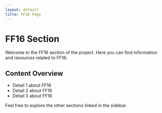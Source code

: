 ```yaml
---
layout: default
title: FF16 Page
---
```


# FF16 Section

Welcome to the FF16 section of the project. Here you can find information and resources related to FF16.

## Content Overview

- Detail 1 about FF16
- Detail 2 about FF16
- Detail 3 about FF16

Feel free to explore the other sections linked in the sidebar.